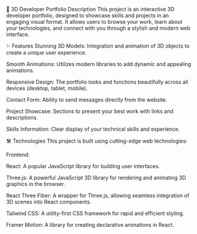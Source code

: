 🚀 3D Developer Portfolio
Description
This project is an interactive 3D developer portfolio, designed to showcase skills and projects in an engaging visual format. It allows users to browse your work, learn about your technologies, and connect with you through a stylish and modern web interface.

✨ Features
Stunning 3D Models: Integration and animation of 3D objects to create a unique user experience.

Smooth Animations: Utilizes modern libraries to add dynamic and appealing animations.

Responsive Design: The portfolio looks and functions beautifully across all devices (desktop, tablet, mobile).

Contact Form: Ability to send messages directly from the website.

Project Showcase: Sections to present your best work with links and descriptions.

Skills Information: Clear display of your technical skills and experience.

🛠️ Technologies
This project is built using cutting-edge web technologies:

Frontend:

React: A popular JavaScript library for building user interfaces.

Three.js: A powerful JavaScript 3D library for rendering and animating 3D graphics in the browser.

React Three Fiber: A wrapper for Three.js, allowing seamless integration of 3D scenes into React components.

Tailwind CSS: A utility-first CSS framework for rapid and efficient styling.

Framer Motion: A library for creating declarative animations in React.